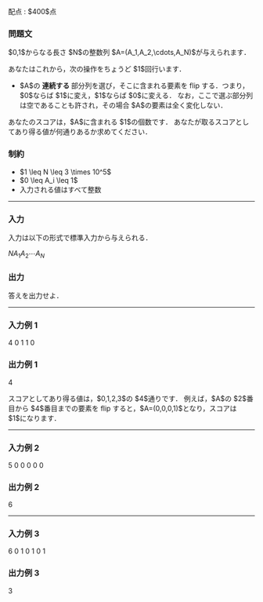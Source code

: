 
<div>

<span>

<span>

<p>
配点 : $400$点
</p>

<div>

<section>

### **問題文**

<p>
$0,1$からなる長さ $N$の整数列 $A=(A_1,A_2,\cdots,A_N)$が与えられます．
</p>

<p>
あなたはこれから，次の操作をちょうど $1$回行います．
</p>

<ul>

<li>
$A$の
<strong>
連続する
</strong>
部分列を選び，そこに含まれる要素を flip する．つまり，$0$ならば $1$に変え，$1$ならば $0$に変える．
なお，ここで選ぶ部分列は空であることも許され，その場合 $A$の要素は全く変化しない．
</li>

</ul>

<p>
あなたのスコアは，$A$に含まれる $1$の個数です．
あなたが取るスコアとしてあり得る値が何通りあるか求めてください．
</p>

</section>

</div>

<div>

<section>

### **制約**

<ul>

<li>
$1 \leq N \leq 3 \times 10^5$
</li>

<li>
$0 \leq A_i \leq 1$
</li>

<li>
入力される値はすべて整数
</li>

</ul>

</section>

</div>

---

<div>

<div>

<section>

### **入力**

<p>
入力は以下の形式で標準入力から与えられる．
</p>

<div>

$N$$A_1$$A_2$$\cdots$$A_N$
</div>

</section>

</div>

<div>

<section>

### **出力**

<p>
答えを出力せよ．
</p>

</section>

</div>

</div>

---

<div>

<section>

### **入力例 1**

<div>

4
0 1 1 0

</div>

</section>

</div>

<div>

<section>

### **出力例 1**

<div>

4

</div>

<p>
スコアとしてあり得る値は，$0,1,2,3$の $4$通りです．
例えば，$A$の $2$番目から $4$番目までの要素を flip すると，$A=(0,0,0,1)$となり，スコアは $1$になります．
</p>

</section>

</div>

---

<div>

<section>

### **入力例 2**

<div>

5
0 0 0 0 0

</div>

</section>

</div>

<div>

<section>

### **出力例 2**

<div>

6

</div>

</section>

</div>

---

<div>

<section>

### **入力例 3**

<div>

6
0 1 0 1 0 1

</div>

</section>

</div>

<div>

<section>

### **出力例 3**

<div>

3

</div>

</section>

</div>

</span>

</span>

</div>
